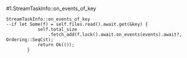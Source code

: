 #1.StreamTaskInfo::on_events_of_key

```
StreamTaskInfo::on_events_of_key
--if let Some(f) = self.files.read().await.get(&key) {
            self.total_size
                .fetch_add(f.lock().await.on_events(events).await?, Ordering::SeqCst);
            return Ok(());
        }
```